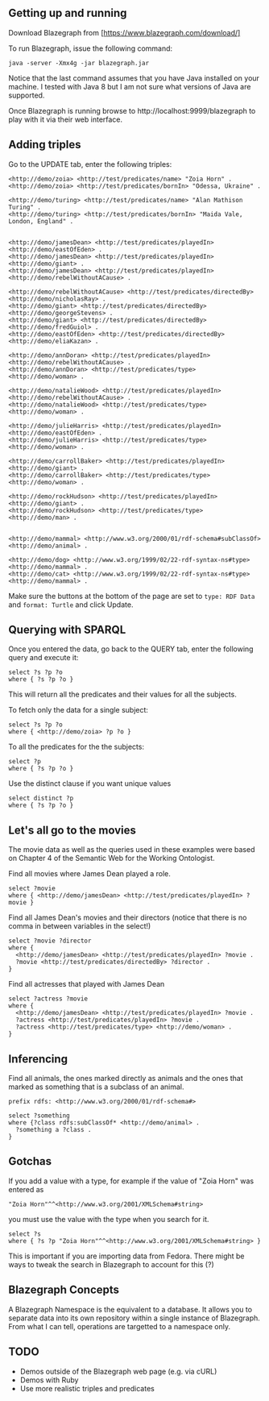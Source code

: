 ## Getting up and running
Download Blazegraph from [https://www.blazegraph.com/download/]

To run Blazegraph, issue the following command:

    java -server -Xmx4g -jar blazegraph.jar

Notice that the last command assumes that you have Java installed on
your machine. I tested with Java 8 but I am not sure what versions of
Java are supported.

Once Blazegraph is running browse to http://localhost:9999/blazegraph
to play with it via their web interface.


## Adding triples
Go to the UPDATE tab, enter the following triples:

```
<http://demo/zoia> <http://test/predicates/name> "Zoia Horn" .
<http://demo/zoia> <http://test/predicates/bornIn> "Odessa, Ukraine" .

<http://demo/turing> <http://test/predicates/name> "Alan Mathison Turing" .
<http://demo/turing> <http://test/predicates/bornIn> "Maida Vale, London, England" .


<http://demo/jamesDean> <http://test/predicates/playedIn> <http://demo/eastOfEden> .
<http://demo/jamesDean> <http://test/predicates/playedIn> <http://demo/giant> .
<http://demo/jamesDean> <http://test/predicates/playedIn> <http://demo/rebelWithoutACause> .

<http://demo/rebelWithoutACause> <http://test/predicates/directedBy> <http://demo/nicholasRay> .
<http://demo/giant> <http://test/predicates/directedBy> <http://demo/georgeStevens> .
<http://demo/giant> <http://test/predicates/directedBy> <http://demo/fredGuiol> .
<http://demo/eastOfEden> <http://test/predicates/directedBy> <http://demo/eliaKazan> .

<http://demo/annDoran> <http://test/predicates/playedIn> <http://demo/rebelWithoutACause> .
<http://demo/annDoran> <http://test/predicates/type> <http://demo/woman> .

<http://demo/natalieWood> <http://test/predicates/playedIn> <http://demo/rebelWithoutACause> .
<http://demo/natalieWood> <http://test/predicates/type> <http://demo/woman> .

<http://demo/julieHarris> <http://test/predicates/playedIn> <http://demo/eastOfEden> .
<http://demo/julieHarris> <http://test/predicates/type> <http://demo/woman> .

<http://demo/carrollBaker> <http://test/predicates/playedIn> <http://demo/giant> .
<http://demo/carrollBaker> <http://test/predicates/type> <http://demo/woman> .

<http://demo/rockHudson> <http://test/predicates/playedIn> <http://demo/giant> .
<http://demo/rockHudson> <http://test/predicates/type> <http://demo/man> .


<http://demo/mammal> <http://www.w3.org/2000/01/rdf-schema#subClassOf> <http://demo/animal> .

<http://demo/dog> <http://www.w3.org/1999/02/22-rdf-syntax-ns#type> <http://demo/mammal> .
<http://demo/cat> <http://www.w3.org/1999/02/22-rdf-syntax-ns#type> <http://demo/mammal> .

```

Make sure the buttons at the bottom of the page are set to `type: RDF Data` and `format: Turtle` and click Update.


## Querying with SPARQL
Once you entered the data, go back to the QUERY tab, enter the following query and execute it:

    select ?s ?p ?o
    where { ?s ?p ?o }

This will return all the predicates and their values for all the subjects.

To fetch only the data for a single subject:

    select ?s ?p ?o
    where { <http://demo/zoia> ?p ?o }

To all the predicates for the the subjects:

    select ?p
    where { ?s ?p ?o }

Use the distinct clause if you want unique values

    select distinct ?p
    where { ?s ?p ?o }


## Let's all go to the movies
The movie data as well as the queries used in these examples were based on Chapter 4 of the Semantic Web for the Working Ontologist.

Find all movies where James Dean played a role.

    select ?movie
    where { <http://demo/jamesDean> <http://test/predicates/playedIn> ?movie }


Find all James Dean's movies and their directors (notice that there is no comma in between variables in the select!)

    select ?movie ?director
    where {
      <http://demo/jamesDean> <http://test/predicates/playedIn> ?movie .
      ?movie <http://test/predicates/directedBy> ?director .
    }

Find all actresses that played with James Dean

    select ?actress ?movie
    where {
      <http://demo/jamesDean> <http://test/predicates/playedIn> ?movie .
      ?actress <http://test/predicates/playedIn> ?movie .
      ?actress <http://test/predicates/type> <http://demo/woman> .
    }


## Inferencing
Find all animals, the ones marked directly as animals and the ones that marked as something that is a subclass of an animal.

    prefix rdfs: <http://www.w3.org/2000/01/rdf-schema#>

    select ?something
    where {?class rdfs:subClassOf* <http://demo/animal> .
      ?something a ?class .
    }


## Gotchas
If you add a value with a type, for example if the value of "Zoia Horn" was entered as

    "Zoia Horn"^^<http://www.w3.org/2001/XMLSchema#string>

you must use the value with the type when you search for it.

    select ?s
    where { ?s ?p "Zoia Horn"^^<http://www.w3.org/2001/XMLSchema#string> }

This is important if you are importing data from Fedora. There might be ways to tweak the search in Blazegraph to account for this (?)



## Blazegraph Concepts
A Blazegraph Namespace is the equivalent to a database. It allows you to separate data into its own repository within a single instance of Blazegraph. From what I can tell, operations are targetted to a namespace only.


## TODO
* Demos outside of the Blazegraph web page (e.g. via cURL)
* Demos with Ruby
* Use more realistic triples and predicates

